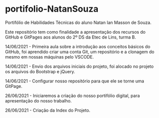 # portifolio-NatanSouza
Portifólio de Habilidades Técnicas do aluno Natan Ian Masson de Souza.

Este repositório tem como finalidade a apresentação dos recursos do GitHub e GitPages aos alunos do 2º DS da Etec de Lins, turma B.

14/06/2021 - Primeira aula sobre a introdução aos conceitos básicos do GitHub, foi aprendido criar uma conta Git, um repositório e a clonagem do mesmo em nossas máquinas pelo VSCODE.

14/06/2021 - Envio dos arquivos iniciais do projeto, foi alocado no projeto os arquivos do Bootstrap e jQuery.

14/06/2021 - Configurar nosso repositório para que ele se torne uma GitPage.

26/06/2021 - Iniciaremos a criação do nosso portifólio digital, para apresentação do nosso trabalho.

26/06/2021 - Criação da Index do Projeto.